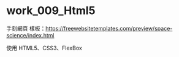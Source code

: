 # work_009_Html5

手刻網頁
樣板：https://freewebsitetemplates.com/preview/space-science/index.html

使用 HTML5、CSS3、FlexBox 
